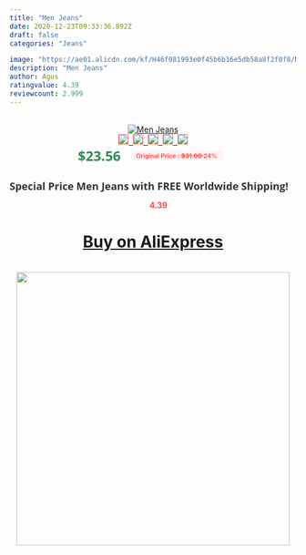 ```yaml
---
title: "Men Jeans"
date: 2020-12-23T09:33:36.892Z
draft: false
categories: "Jeans"

image: "https://ae01.alicdn.com/kf/H46f081993e0f45b6b16e5db58a8f2f0f8/Men-Jeans.jpg"
description: "Men Jeans"
author: Agus
ratingvalue: 4.39
reviewcount: 2.999
---
```

<br>
<div style="text-align: center;">
<a href="https://s.click.aliexpress.com/e/_AN4bc1" target="_blank" rel="nofollow noopener noreferrer"><img alt="Men Jeans" class="magnifier-image" src="https://ae01.alicdn.com/kf/H46f081993e0f45b6b16e5db58a8f2f0f8/Men-Jeans.jpg_640x640.jpg">
<br>
<img style="border:1px solid salmon" src="https://ae01.alicdn.com/kf/H46f081993e0f45b6b16e5db58a8f2f0f8/Men-Jeans.jpg_120x120.jpg">&nbsp;&nbsp;<img style="border:1px solid salmon" src="https://ae01.alicdn.com/kf/H783bcec223d1463f8ff53f1bbc9719f7g/Men-Jeans.jpg_120x120.jpg">&nbsp;&nbsp;<img style="border:1px solid salmon" src="https://ae01.alicdn.com/kf/H4d5c464c5c6b4819b261eb7f26bce0b31/Men-Jeans.jpg_120x120.jpg">&nbsp;&nbsp;<img style="border:1px solid salmon" src="https://ae01.alicdn.com/kf/H7823fbbdac1449d988976388e9806a7dj/Men-Jeans.jpg_120x120.jpg">&nbsp;&nbsp;<img style="border:1px solid salmon" src="https://ae01.alicdn.com/kf/H513d817c1cab43d2ac8830d373f55a0fQ/Men-Jeans.jpg_120x120.jpg"></a></div><br0>
<div style="text-align: center;"><span style="background-color: white; border: 0px; box-sizing: border-box; color: seagreen; display: inline-block; font-family: &quot;open sans&quot; , &quot;arial&quot; , &quot;helvetica&quot; , sans-serif , &quot;heiti&quot;; font-size: 24px; font-stretch: inherit; font-weight: 700; line-height: inherit; margin: 0px 10px 0px 0px; padding: 0px; vertical-align: middle;">$23.56 </span>
<span style="background: rgb(255 , 241 , 241); border-radius: 3px; border: 0px; box-sizing: border-box; color: #ff4747; display: inline-block; font-family: inherit; font-size: 12px; font-stretch: inherit; font-style: inherit; font-variant: inherit; font-weight: 600; line-height: inherit; margin: 0px; padding: 2px 5px; transform: scale(0.9); vertical-align: middle;">Original Price : <b style="text-decoration: line-through;">$31.00 </b> 24%&nbsp;&nbsp;</span></div>
<h1 style="color: #333333; display: inline-block; font-family: &quot;open sans&quot; , &quot;arial&quot; , &quot;helvetica&quot; , sans-serif , &quot;heiti&quot;; font-size: 18px; font-stretch: inherit; font-weight: 700; text-align: center;">Special Price Men Jeans with FREE Worldwide Shipping!</h1>
<div style="color: #ff4747; text-align: center;">
<img src="https://4.bp.blogspot.com/-M0ZcTcb-5uY/XleCXlxnR4I/AAAAAAAAAEc/OrjgMkXV1oMQFaCRZj5HQwOCBcu3w1FegCPcBGAYYCw/s1600/star.png" style="height: 15px;">&nbsp;<b>4.39</b></div>
<div class="button_cont" align="center"><a class="buynow_a" href="https://s.click.aliexpress.com/e/_AN4bc1" target="_blank" rel="nofollow noopener noreferrer"><H1>Buy on AliExpress</H1></a></div><br>
<div class="separator" style="clear: both; text-align: center;">
<img src="https://lh3.googleusercontent.com/-pTy5HemUv9M/XlePHvY0dAI/AAAAAAAAAE4/0nX5iRUoIWY8eMW9Dpxeirr157OZliDIgCLcBGAsYHQ/s1600/badge.gif" width="480">
</div>
